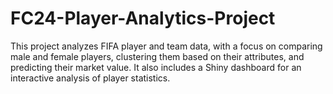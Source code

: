 # FC24-Player-Analytics-Project
This project analyzes FIFA player and team data, with a focus on comparing male and female players, clustering them based on their attributes, and predicting their market value. It also includes a Shiny dashboard for an interactive analysis of player statistics.
